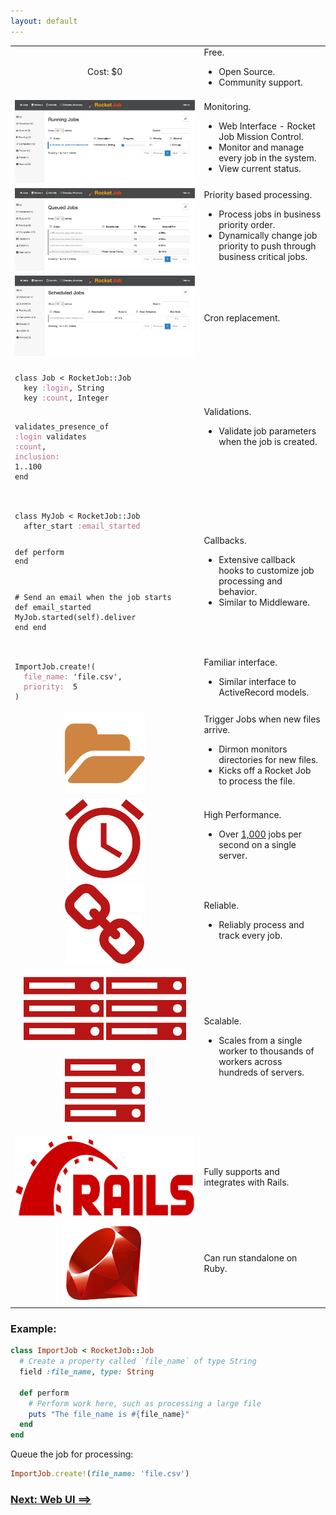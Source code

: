 ```yaml
---
layout: default
---
```


<table border="0" width="100%">
  <tr>
    <td align="center" width="60%"><a>Cost: $0</a></td>
    <td>
      Free.
      <ul>
        <li>Open Source.</li>
        <li>Community support.</li>
      </ul>
    </td>
  </tr>
  <tr>
    <td align="center" width="60%"><img src="images/rjmc_running.png" alt="Running"></td>
    <td>
      Monitoring.
      <ul>
        <li>Web Interface - Rocket Job Mission Control.</li>
        <li>Monitor and manage every job in the system.</li>
        <li>View current status.</li>
      </ul>
    </td>
  </tr>
  <tr>
    <td align="center"><img src="images/rjmc_queued.png" alt="Running"></td>
    <td>
      Priority based processing.
      <ul>
        <li>Process jobs in business priority order.</li>
        <li>Dynamically change job priority to push through business critical jobs.</li>
      </ul>
    </td>
  </tr>
  <tr>
    <td align="center"><img src="images/rjmc_scheduled.png" alt="Running"></td>
    <td>
      Cron replacement.
    </td>
  </tr>
  <tr>
    <td>
<div class="highlighter-rouge"><pre class="highlight"><code><span class="k">class</span> <span class="nc">Job</span> <span class="o">&lt;</span> <span class="no">RocketJob</span><span class="o">::</span><span class="no">Job</span>
  <span class="n">key</span> <span class="ss">:login</span><span class="p">,</span> <span class="no">String</span>
  <span class="n">key</span> <span class="ss">:count</span><span class="p">,</span> <span class="no">Integer</span>

  <span class="n">validates_presence_of</span> <span class="ss">:login</span>
  <span class="n">validates</span> <span class="ss">:count</span><span class="p">,</span> <span class="ss">inclusion: </span><span class="mi">1</span><span class="p">.</span><span class="nf">.</span><span class="mi">100</span>
<span class="k">end</span>
</code></pre>
</div>
    </td>
    <td>
      Validations.
      <ul>
        <li>Validate job parameters when the job is created.</li>
      </ul>
    </td>
  </tr>
  <tr>
    <td>
<div class="highlighter-rouge"><pre class="highlight"><code><span class="k">class</span> <span class="nc">MyJob</span> <span class="o">&lt;</span> <span class="no">RocketJob</span><span class="o">::</span><span class="no">Job</span>
  <span class="n">after_start</span> <span class="ss">:email_started</span>

  <span class="k">def</span> <span class="nf">perform</span>
  <span class="k">end</span>

  <span class="c1"># Send an email when the job starts</span>
  <span class="k">def</span> <span class="nf">email_started</span>
    <span class="no">MyJob</span><span class="p">.</span><span class="nf">started</span><span class="p">(</span><span class="nb">self</span><span class="p">).</span><span class="nf">deliver</span>
  <span class="k">end</span>
<span class="k">end</span>
</code></pre>
</div>
    </td>
    <td>
      Callbacks.
      <ul>
        <li>Extensive callback hooks to customize job processing and behavior.</li>
        <li>Similar to Middleware.</li>
      </ul>
    </td>
  </tr>
  <tr>
    <td>
<div class="highlighter-rouge"><pre class="highlight"><code><span class="no">ImportJob</span><span class="p">.</span><span class="nf">create!</span><span class="p">(</span>
  <span class="ss">file_name: </span><span class="s1">'file.csv'</span><span class="p">,</span>
  <span class="ss">priority:  </span><span class="mi">5</span>
<span class="p">)</span>
</code></pre>
</div>
    </td>
    <td>
      Familiar interface.
      <ul>
        <li>Similar interface to ActiveRecord models.</li>
      </ul>
    </td>
  </tr>
  <tr>
    <td align="center"><img src="images/fa-folder-open-128.png" alt="Folder"></td>
    <td>
      Trigger Jobs when new files arrive.
      <ul>
        <li>Dirmon monitors directories for new files.</li>
        <li>Kicks off a Rocket Job to process the file.</li>
      </ul>
    </td>
  </tr>
  <tr>
    <td align="center"><img src="images/fa-alarm-clock.png" alt="Folder"></td>
    <td>
      High Performance.
      <ul>
        <li>Over <a href="rj_performance.html">1,000</a> jobs per second on a single server.</li>
      </ul>
    </td>
  </tr>
  <tr>
    <td align="center"><img src="images/fa-chain.png" alt="Folder"></td>
    <td>
      Reliable.
      <ul>
        <li>Reliably process and track every job.</li>
      </ul>
    </td>
  </tr>
  <tr>
    <td align="center"><img src="images/fa-server.png" alt="Folder"> <img src="images/fa-server.png" alt="Folder"> <img src="images/fa-server.png" alt="Folder"></td>
    <td>
      Scalable.
      <ul>
        <li>Scales from a single worker to thousands of workers across hundreds of servers.</li>
      </ul>
    </td>
  </tr>
  <tr>
    <td align="center"><img src="images/rails-logo.svg" height="128" alt="Rails"></td>
    <td>
      Fully supports and integrates with Rails.
    </td>
  </tr>
  <tr>
    <td align="center"><img src="images/ruby.png" alt="Ruby"></td>
    <td>
      Can run standalone on Ruby.
    </td>
  </tr>
</table>

### Example:

~~~ruby
class ImportJob < RocketJob::Job
  # Create a property called `file_name` of type String
  field :file_name, type: String

  def perform
    # Perform work here, such as processing a large file
    puts "The file_name is #{file_name}"
  end
end
~~~

Queue the job for processing:

~~~ruby
ImportJob.create!(file_name: 'file.csv')
~~~

### [Next: Web UI ==>](mission_control.html)

[0]: http://rocketjob.io
[1]: mission_control.html
[2]: http://rocketjob.github.io/semantic_logger
[3]: http://mongodb.org
[4]: dirmon.html
